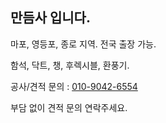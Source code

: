 ## 만듬사 입니다.

마포, 영등포, 종로 지역.
전국 출장 가능.

함석, 닥트, 챙, 후렉시블, 환풍기.

공사/견적 문의 : <a href="tel:01090426554">010-9042-6554</a>

부담 없이 견적 문의 연락주세요.
